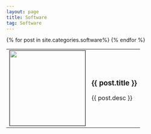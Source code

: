 ```yaml
---
layout: page
title: Software
tag: Software
---
```


<div class="softwares">
	<table>
		{% for post in site.categories.software%}
			<tr>
				<a href="{{ post.url }}">
					<td style="Width: 200px">					
						<img src="{{ post.image }}" height="200px" width="200px" border="1px"/>
					</td>
					<td>
						<h3>{{ post.title }}</h3>
						<p>
							{{ post.desc }}
						</p>
					</td>
				</a>
			</tr>
		{% endfor %}
	</table>
</div>